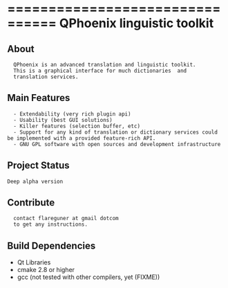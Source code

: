 ================================
QPhoenix linguistic toolkit
================================



About
--------------------

      QPhoenix is an advanced translation and linguistic toolkit. 
      This is a graphical interface for much dictionaries  and 
      translation services. 
      
      
Main Features
--------------------


      - Extendability (very rich plugin api)
      - Usability (best GUI solutions)
      - Killer features (selection buffer, etc)
      - Support for any kind of translation or dictionary services could be implemented with a provided feature-rich API.
      - GNU GPL software with open sources and development infrastructure
      
      

Project Status
--------------------

	Deep alpha version
	
	
Contribute
--------------------


      contact flareguner at gmail dotcom
      to get any instructions.
      
      
Build Dependencies
--------------------

  - Qt Libraries
  - cmake 2.8 or higher
  - gcc (not tested with other compilers, yet (FIXME))
      
